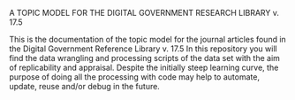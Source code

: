 A TOPIC MODEL FOR THE DIGITAL GOVERNMENT RESEARCH LIBRARY v. 17.5

This is the documentation of the topic model for the journal articles found in the Digital Government Reference Library v. 17.5
In this repository you will find the data wrangling and processing scripts of the data set with the aim of replicability and appraisal.
Despite the initially steep learning curve, the purpose of doing all the processing with code may help to automate, update, reuse and/or debug in the future.
